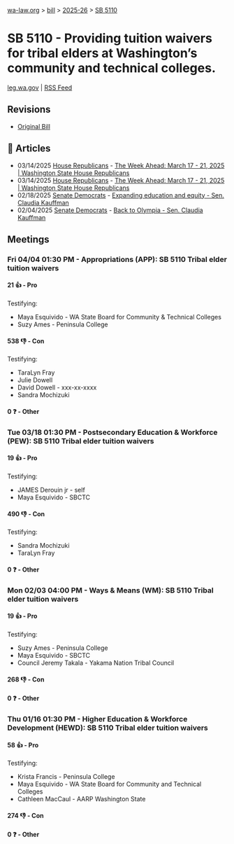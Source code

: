 [wa-law.org](/) > [bill](/bill/) > [2025-26](/bill/2025-26/) > [SB 5110](/bill/2025-26/sb/5110/)

# SB 5110 - Providing tuition waivers for tribal elders at Washington’s community and technical colleges.
[leg.wa.gov](https://app.leg.wa.gov/billsummary?BillNumber=5110&Year=2025&Initiative=false) | [RSS Feed](./rss.xml)

## Revisions
* [Original Bill](1/)

## 📰 Articles
* 03/14/2025 [House Republicans](/org/house_republicans/) - [The Week Ahead: March 17 - 21, 2025 | Washington State House Republicans](http://houserepublicans.wa.gov/week/the-week-ahead-march-17-21-2025/#:~:text=SB%205110)
* 03/14/2025 [House Republicans](/org/house_republicans/) - [The Week Ahead: March 17 - 21, 2025 | Washington State House Republicans](https://houserepublicans.wa.gov/week/the-week-ahead-march-17-21-2025/#:~:text=SB%205110)
* 02/18/2025 [Senate Democrats](/org/senate_democrats/) - [Expanding education and equity - Sen. Claudia Kauffman](https://senatedemocrats.wa.gov/kauffman/2025/02/18/expanding-education-and-equity/#:~:text=Senate%20Bill%205110)
* 02/04/2025 [Senate Democrats](/org/senate_democrats/) - [Back to Olympia - Sen. Claudia Kauffman](https://senatedemocrats.wa.gov/kauffman/2025/02/04/back-to-olympia/#:~:text=SB%205110)

## Meetings
### Fri 04/04 01:30 PM - Appropriations (APP): SB 5110 Tribal elder tuition waivers
#### 21 👍 - Pro
Testifying:
* Maya Esquivido - WA State Board for Community & Technical Colleges
* Suzy Ames - Peninsula College

#### 538 👎 - Con
Testifying:
* TaraLyn Fray
* Julie Dowell
* David Dowell - xxx-xx-xxxx
* Sandra Mochizuki

#### 0 ❓ - Other

### Tue 03/18 01:30 PM - Postsecondary Education & Workforce (PEW): SB 5110 Tribal elder tuition waivers
#### 19 👍 - Pro
Testifying:
* JAMES Derouin jr - self
* Maya Esquivido - SBCTC

#### 490 👎 - Con
Testifying:
* Sandra Mochizuki
* TaraLyn Fray

#### 0 ❓ - Other

### Mon 02/03 04:00 PM - Ways & Means (WM): SB 5110 Tribal elder tuition waivers
#### 19 👍 - Pro
Testifying:
* Suzy Ames - Peninsula College
* Maya Esquivido - SBCTC
* Council Jeremy Takala - Yakama Nation Tribal Council

#### 268 👎 - Con

#### 0 ❓ - Other

### Thu 01/16 01:30 PM - Higher Education & Workforce Development (HEWD): SB 5110 Tribal elder tuition waivers
#### 58 👍 - Pro
Testifying:
* Krista Francis - Peninsula College
* Maya Esquivido - WA State Board for Community and Technical Colleges
* Cathleen MacCaul - AARP Washington State

#### 274 👎 - Con

#### 0 ❓ - Other
